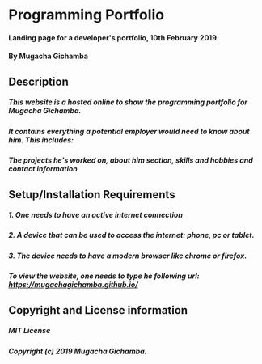 # Programming Portfolio
#### Landing page for a developer's portfolio, 10th February 2019
#### By Mugacha Gichamba
## Description
##### This website is a hosted online to show the programming portfolio for Mugacha Gichamba.
##### It contains everything a potential employer would need to know about him. This includes:
##### The projects he's worked on, about him section, skills and hobbies and contact information
## Setup/Installation Requirements
##### 1. One needs to have an active internet connection
##### 2. A device that can be used to access the internet: phone, pc or tablet.
##### 3. The device needs to have a modern browser like chrome or firefox.
##### To view the website, one needs to type he following url: https://mugachagichamba.github.io/
## Copyright and License information
##### MIT License
##### Copyright (c) 2019 Mugacha Gichamba.
